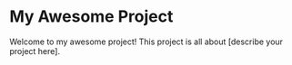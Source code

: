 # My Awesome Project

Welcome to my awesome project! This project is all about [describe your project here].

